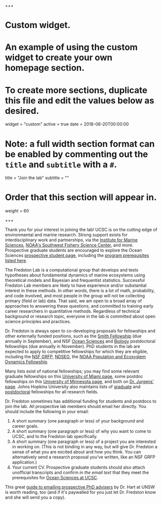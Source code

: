 +++
# Custom widget.
# An example of using the custom widget to create your own homepage section.
# To create more sections, duplicate this file and edit the values below as desired.
widget = "custom"
active = true
date = 2018-06-20T00:00:00

# Note: a full width section format can be enabled by commenting out the `title` and `subtitle` with a `#`.
title = "Join the lab"
subtitle = ""

# Order that this section will appear in.
weight = 60

+++

Thank you for your interest in joining the lab! UCSC is on the cutting edge of environmental and marine research. Strong support exists for interdisciplinary work and partnerships, via the [Institute for Marine Sciences](https://ims.ucsc.edu/), [NOAA's Southwest Fishery Science Center](https://www.fisheries.noaa.gov/about/southwest-fisheries-science-center), and more. Prospective graduate students are encouraged to explore the Ocean Sciences [prospective student page](https://oceansci.ucsc.edu/about/prosp-student-resources.html), including the [program prerequisites listed here](https://catalog.ucsc.edu/Current/General-Catalog/Academic-Units/Physical-and-Biological-Sciences-Division/Ocean-Sciences).

The Fredston Lab is a computational group that develops and tests hypotheses about fundamental dynamics of marine ecosystems using theoretical models and Bayesian and frequentist statistics. Successful Fredston Lab members are likely to have experience and/or substantial interest in these methods. In other words, there is a lot of math, probability, and code involved, and most people in the group will not be collecting primary (field or lab) data. That said, we am open to a broad array of approaches to answering these questions, and committed to training early career researchers in quantitative methods. Regardless of technical background or research topic, everyone in the lab is committed about open science principles and practices. 

Dr. Fredston is always open to co-developing proposals for fellowships and other externally funded positions, such as the [Smith Fellowship](https://conbio.org/mini-sites/smith-fellows) (due annually in September), and NSF [Ocean Sciences](https://new.nsf.gov/funding/opportunities/ocean-sciences-postdoctoral-research-fellowships-0) and [Biology](https://new.nsf.gov/funding/opportunities/postdoctoral-research-fellowships-biology-prfb) postdoctoral fellowships (due annually in November). PhD students in the lab are expected to apply to competitive fellowships for which they are eligible, including the [NSF GRFP](https://www.nsfgrfp.org/), [NDSEG](https://ndseg.org/), the [NOAA Population and Ecosystem Dynamics Fellowship](https://seagrant.noaa.gov/NMFS-SG-Fellowship). 

Many lists exist of national fellowships; you may find some relevant graduate fellowships on this [University of Miami page](https://graduate.rsmas.miami.edu/phd-and-ms-programs/ocean-sciences/national-fellowships-awards/index.html), some postdoc fellowships on this [University of Minnesota page](https://cbs.umn.edu/academics/departments/eeb/postdocs/opportunities), and both on [Dr. Jurgens' page](https://jurgenslab.com/grad-postdoc-funding/). Johns Hopkins University also maintains lists of [graduate](https://research.jhu.edu/rdt/funding-opportunities/graduate/) and [postdoctoral](https://research.jhu.edu/rdt/funding-opportunities/postdoctoral/) fellowships for all research fields. 

Dr. Fredston sometimes has additional funding for students and postdocs to join the lab. All prospective lab members should email her directly. You should include the following in your email:

1. A short summary (one paragraph or less) of your background and career goals.
1. A short summary (one paragraph or less) of why you want to come to UCSC, and to the Fredston lab specifically. 
1. A short summary (one paragraph or less) of a project you are interested in working on. (This is not binding in any way, but will give Dr. Fredston a sense of what you are excited about and how you think. You can alternatively send a research proposal you've written, like an NSF GRFP application.)
1. Your current CV. Prospective graduate students should also attach unofficial transcripts and confirm *in the email text* that they meet the prerequisites for [Ocean Sciences at UCSC](https://catalog.ucsc.edu/Current/General-Catalog/Academic-Units/Physical-and-Biological-Sciences-Division/Ocean-Sciences). 

This great [guide to emailing prospective PhD advisers](https://doi.org/10.1038/d41586-023-00786-8) by Dr. Hart at UNSW is worth reading, too (and if it's paywalled for you just let Dr. Fredston know and she will send you a copy).
